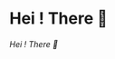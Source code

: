 # Hei ! There 👋
###### Hei ! There 👋

<!--
**FazleyRabbiSarker/FazleyRabbiSarker** is a ✨ _special_ ✨ repository because its `README.md` (this file) appears on your GitHub profile.

Here are some ideas to get you started:

- 🔭 I’m currently working on : Etech Solution Ltd.
- 🌱 I’m currently learning : Testing Automation Tools & Laravel Framework
- 📫 How to reach me: sarkerrabbi250@gmail.com
- 😄 Pronouns: HE / HIS
- ⚡ Fun fact: CRICKET & FOOTBALL
-->
